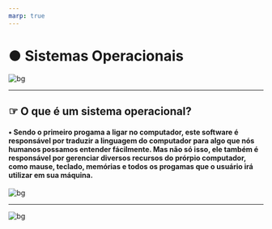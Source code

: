 ```yaml
--- 
marp: true
---
```


# ● Sistemas Operacionais 

![bg](https://support.content.office.net/pt-br/media/a3ea3323-035f-470f-94e5-b6d76b9aa9fb.jpg)

---  


## ☞ O que é um sistema operacional? 
#### • Sendo o primeiro progama a ligar no computador, este software é responsável por traduzir a linguagem do computador para algo que nós humanos possamos entender fácilmente. Mas não só isso, ele também é responsável por gerenciar diversos recursos do prórpio computador, como mause, teclado, memórias e todos os progamas que o usuário irá utilizar em sua máquina.
<!--Sendo o primeiro progama a ligar no computador, este software é responsável por traduzir a linguagem do computador para algo que nós humanos possamos entender fácilmente. Mas não só isso, ele também é responsável por gerenciar diversos recursos do prórpio computador, como mause, teclado, memórias e todos os progamas que o usuário irá utilizar em sua máquina.-->

![bg](https://support.content.office.net/pt-br/media/a3ea3323-035f-470f-94e5-b6d76b9aa9fb.jpg)

---
![bg](https://support.content.office.net/pt-br/media/a3ea3323-035f-470f-94e5-b6d76b9aa9fb.jpg)
